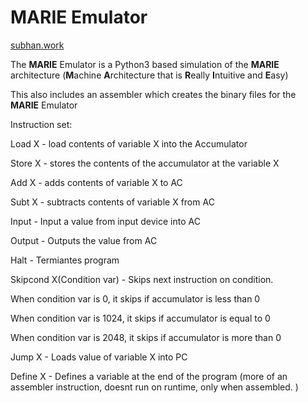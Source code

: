 
# MARIE Emulator

[subhan.work](https://subhan.work)

The **MARIE** Emulator is a Python3 based simulation of the **MARIE** architecture (**M**achine **A**rchitecture that is **R**eally **I**ntuitive and **E**asy)

This also includes an assembler which creates the binary files for the **MARIE** Emulator

Instruction set:

Load X - load contents of variable X into the Accumulator

Store X - stores the contents of the accumulator at the variable X

Add X - adds contents of variable X to AC

Subt X - subtracts contents of variable X from AC

Input - Input a value from input device into AC

Output - Outputs the value from AC

Halt - Termiantes program

Skipcond X(Condition var) - Skips next instruction on condition. 

When condition var is 0, it skips if accumulator is less than 0

When condition var is 1024, it skips if accumulator is equal to 0

When condition var is 2048, it skips if accumulator is more than 0

Jump X - Loads value of variable X into PC

Define X - Defines a variable at the end of the program (more of an assembler instruction, doesnt run on runtime, only when assembled. )





